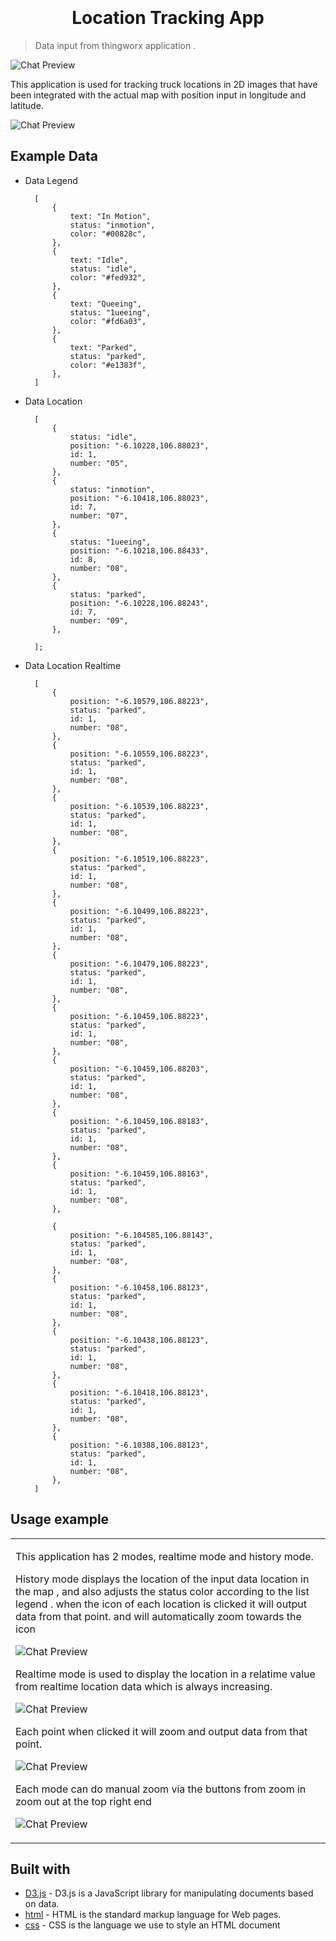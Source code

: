 
<h1 align="center"  style="font-weight:bold;" >
  <br>
  <!-- <a href="http://www.amitmerchant.com/electron-markdownify"><img src="https://raw.githubusercontent.com/amitmerchant1990/electron-markdownify/master/app/img/markdownify.png" alt="Markdownify" width="200"></a> -->
  <br>
  Location Tracking App
  <br>
</h1>

> Data input from thingworx application .

<!-- <h4 align="center">A minimal Markdown Editor desktop app built on top of <a target="_blank">Electron</a>.</h4> -->

![Chat Preview](https://github.com/zainuddin-maker/Location-Tracking/blob/master/App.PNG?raw=true)
<!-- ![screenshot](https://github.com/zainuddin-maker/Export-Excel-to-Json/blob/master/Convert_excel_to_JSON.mp4?raw=true)

https://github.com/zainuddin-maker/Export-Excel-to-Json/blob/master/Convert_excel_to_JSON.mp4 -->



This application is used for tracking truck locations in 2D images that have been integrated with the actual map 
with position input in longitude and latitude.

![Chat Preview](https://github.com/zainuddin-maker/Location-Tracking/blob/master/ImginMap.PNG?raw=true)


## Example Data
- Data Legend

        [
            {
                text: "In Motion",
                status: "inmotion",
                color: "#00828c",
            },
            {
                text: "Idle",
                status: "idle",
                color: "#fed932",
            },
            {
                text: "Queeing",
                status: "1ueeing",
                color: "#fd6a03",
            },
            {
                text: "Parked",
                status: "parked",
                color: "#e1383f",
            },
        ]

- Data Location 

        [
            {
                status: "idle",
                position: "-6.10228,106.88023",
                id: 1,
                number: "05",
            },
            {
                status: "inmotion",
                position: "-6.10418,106.88023",
                id: 7,
                number: "07",
            },
            {
                status: "1ueeing",
                position: "-6.10218,106.88433",
                id: 8,
                number: "08",
            },
            {
                status: "parked",
                position: "-6.10228,106.88243",
                id: 7,
                number: "09",
            },

        ];

- Data Location Realtime

        [
            {
                position: "-6.10579,106.88223",
                status: "parked",
                id: 1,
                number: "08",
            },
            {
                position: "-6.10559,106.88223",
                status: "parked",
                id: 1,
                number: "08",
            },
            {
                position: "-6.10539,106.88223",
                status: "parked",
                id: 1,
                number: "08",
            },
            {
                position: "-6.10519,106.88223",
                status: "parked",
                id: 1,
                number: "08",
            },
            {
                position: "-6.10499,106.88223",
                status: "parked",
                id: 1,
                number: "08",
            },
            {
                position: "-6.10479,106.88223",
                status: "parked",
                id: 1,
                number: "08",
            },
            {
                position: "-6.10459,106.88223",
                status: "parked",
                id: 1,
                number: "08",
            },
            {
                position: "-6.10459,106.88203",
                status: "parked",
                id: 1,
                number: "08",
            },
            {
                position: "-6.10459,106.88183",
                status: "parked",
                id: 1,
                number: "08",
            },
            {
                position: "-6.10459,106.88163",
                status: "parked",
                id: 1,
                number: "08",
            },

            {
                position: "-6.104585,106.88143",
                status: "parked",
                id: 1,
                number: "08",
            },
            {
                position: "-6.10458,106.88123",
                status: "parked",
                id: 1,
                number: "08",
            },
            {
                position: "-6.10438,106.88123",
                status: "parked",
                id: 1,
                number: "08",
            },
            {
                position: "-6.10418,106.88123",
                status: "parked",
                id: 1,
                number: "08",
            },
            {
                position: "-6.10388,106.88123",
                status: "parked",
                id: 1,
                number: "08",
            },
        ]


## Usage example

<table>
<tr>
<td>






This application has 2 modes, realtime mode and history mode.

History mode displays the location of the input data location in the map , and also adjusts the status color according to the list legend . when the icon of each location is clicked it will output data from that point. and will automatically zoom towards the icon

![Chat Preview](https://github.com/zainuddin-maker/Location-Tracking/blob/master/zoomintruck.PNG?raw=true)

Realtime mode is used to display the location in a relatime value from realtime location data which is always increasing.
 
 ![Chat Preview](https://github.com/zainuddin-maker/Location-Tracking/blob/master/AppRealtime.PNG?raw=true)

 Each point when clicked it will zoom and output data from that point.

 ![Chat Preview](https://github.com/zainuddin-maker/Location-Tracking/blob/master/zoomrealtimetruck.PNG?raw=true)

Each mode can do manual zoom via the buttons from zoom in zoom out at the top right end

 ![Chat Preview](https://github.com/zainuddin-maker/Location-Tracking/blob/master/zoombutton.PNG?raw=true)



</td>
</tr>
</table>


<!-- ## BIND DATA

1.  JSONDocinformation , input - JSON - Data for Doc Information in header

   
        {
            name: (STRING),
            value: (STRING),
        }



2.  JSONHeaderinformation, input - JSON - Data for Headerinformation in header.

       
        {
            name: (STRING),
            value: (STRING),
        }

3.  ConfigurationWidth, input - INFOTABLE - Configuration widht each of column in excel.

       
        {
            width: (STRING),
        }


4.  BooleanDisplayButton , input -BOOLEAN - Input for button seen or not 
5.  Filename , input - STRING - name of file after exported
6.  Headername , input - STRING - the title in template document.
4.  LabourProductivity , input - INFOTABLE - Data for Labour Productuvity

        {
            name: (STRING),
            value: (STRING),
            unit:  (STRING),
         }

5.  DataAddChangeMaintanance , input - INFOTABLE - List of Change of Maintanance .

        datashape :
        {
            changefrom : (DATE),
            idmaintanance : (NUMBER),
        }

6.  DataClickMaintanance , output - INFOABLE - Data out after click maintanance .

        datashape :
        {
            form : (DATE) ,
            to : (DATE),
            id : (STRING),
            idmaintanance : (NUMBER),
            imgstatus : (STRING),
            status : (STRING),
            text : (STRING),
        }

7.  idRandom , input - STRING - Random ID for Application
8.  HeightOfHeader , input - NUMBER - change height of header tittle

## BIND TRIGGER

1. clickMaintanance, out - "Event triggered when clicked the maintanance"
1. updateMaintanance, in - "Event triggered when maintanance updated"


 -->





## Built with 

- [D3.js](https://d3js.org/) - D3.js is a JavaScript library for manipulating documents based on data.
- [html](https://www.w3schools.com/html/) - HTML is the standard markup language for Web pages.
- [css](https://www.w3schools.com/css/) - CSS is the language we use to style an HTML document















